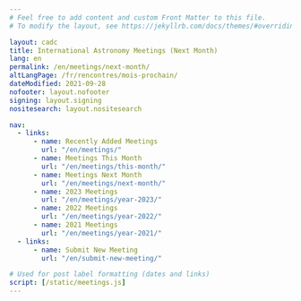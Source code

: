 ```yaml
---
# Feel free to add content and custom Front Matter to this file.
# To modify the layout, see https://jekyllrb.com/docs/themes/#overriding-theme-defaults

layout: cadc
title: International Astronomy Meetings (Next Month)
lang: en
permalink: /en/meetings/next-month/
altLangPage: /fr/rencontres/mois-prochain/
dateModified: 2021-09-28
nofooter: layout.nofooter
signing: layout.signing
nositesearch: layout.nositesearch

nav:
  - links:
      - name: Recently Added Meetings
        url: "/en/meetings/"
      - name: Meetings This Month
        url: "/en/meetings/this-month/"
      - name: Meetings Next Month
        url: "/en/meetings/next-month/"
      - name: 2023 Meetings
        url: "/en/meetings/year-2023/"
      - name: 2022 Meetings
        url: "/en/meetings/year-2022/"
      - name: 2021 Meetings
        url: "/en/meetings/year-2021/"
  - links:
      - name: Submit New Meeting
        url: "/en/submit-new-meeting/"

# Used for post label formatting (dates and links)
script: [/static/meetings.js]
---
```


<ul id="meetings_list" class="list-unstyled lst-spcd-2" data-wb-json='{ "url": "/meetings/meetings?month=next", "mapping": ["/title", "/web", "/start", "/end", "/contact", "/location", "/address", "/phone", "/email", "/bibCode", "/keywords", "/meetingNumber"], "queryall": ["summary", ".web", ".start", ".end", ".contact", ".location", ".address", ".phone", ".email", ".proceedings", ".keywords", ".meeting-number"] }'>
	<template>
        <li>
        {%- include meeting-en.markdown -%}
        </li>
	</template>
</ul>
